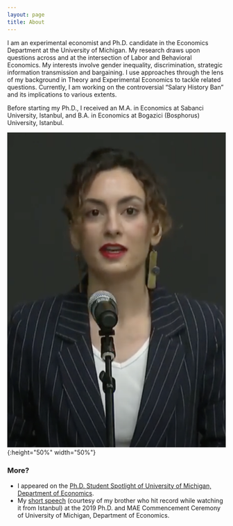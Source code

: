 ```yaml
---
layout: page
title: About
---
```


I am an experimental economist and Ph.D. candidate in the Economics Department at the University of Michigan.  My research draws upon questions across and at the intersection of Labor and Behavioral Economics. My interests involve gender inequality, discrimination, strategic information transmission and bargaining. I use approaches through the lens of my background in Theory and Experimental Economics to tackle related questions. Currently, I am working on the controversial “Salary History Ban” and its implications to various extents. 

Before starting my Ph.D., I received an M.A. in Economics at Sabanci University, Istanbul, and B.A. in Economics at Bogazici (Bosphorus) University, Istanbul.

![test image size](https://raw.githubusercontent.com/mervesariisik/mervesariisik.github.io/main/graduation-ceremony.png){:height="50%" width="50%"}

### More?
- I appeared on the [Ph.D. Student Spotlight of University of Michigan, Department of Economics](https://lsa.umich.edu/econ/news-events/all-news/student-news/phd-student-spotlight--merve-sariisik.html).
- My [short speech](https://www.youtube.com/watch?v=8_5pF07RBTg) (courtesy of my brother who hit record while watching it from Istanbul) at the 2019 Ph.D. and MAE Commencement Ceremony of University of Michigan, Department of Economics.

